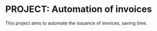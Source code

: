 # PROJECT: Automation of invoices

This project aims to automate the issuance of invoices, saving time.

